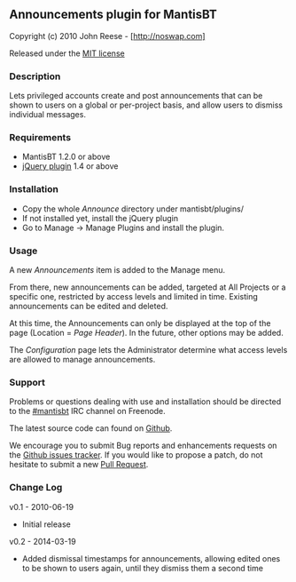 ## Announcements plugin for MantisBT

Copyright (c) 2010 John Reese - [http://noswap.com]

Released under the [MIT license](http://opensource.org/licenses/MIT)


### Description

Lets privileged accounts create and post announcements that can be shown to
users on a global or per-project basis, and allow users to dismiss individual
messages.


### Requirements

- MantisBT 1.2.0 or above
- [jQuery plugin](https://github.com/mantisbt-plugins/jquery) 1.4 or above


### Installation

- Copy the whole *Announce* directory under mantisbt/plugins/
- If not installed yet, install the jQuery plugin
- Go to Manage -> Manage Plugins and install the plugin.


### Usage

A new *Announcements* item is added to the Manage menu.

From there, new announcements can be added, targeted at All Projects or a
specific one, restricted by access levels and limited in time.
Existing announcements can be edited and deleted.

At this time, the Announcements can only be displayed at the top of the page
(Location = *Page Header*). In the future, other options may be added.

The *Configuration* page lets the Administrator determine what access levels
are allowed to manage announcements.


### Support

Problems or questions dealing with use and installation should be
directed to the [#mantisbt](irc://freenode.net/mantisbt) IRC channel
on Freenode.

The latest source code can found on
[Github](https://github.com/mantisbt-plugins/announce).

We encourage you to submit Bug reports and enhancements requests on the
[Github issues tracker](https://github.com/mantisbt-plugins/announce/issues).
If you would like to propose a patch, do not hesitate to submit a new
[Pull Request](https://github.com/mantisbt-plugins/announce/compare/).


### Change Log

v0.1 - 2010-06-19
- Initial release

v0.2 - 2014-03-19
- Added dismissal timestamps for announcements, allowing edited ones to be
  shown to users again, until they dismiss them a second time
